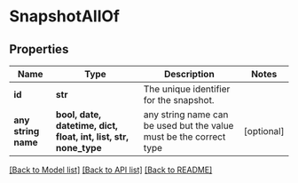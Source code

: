 # SnapshotAllOf


## Properties
Name | Type | Description | Notes
------------ | ------------- | ------------- | -------------
**id** | **str** | The unique identifier for the snapshot. | 
**any string name** | **bool, date, datetime, dict, float, int, list, str, none_type** | any string name can be used but the value must be the correct type | [optional]

[[Back to Model list]](../README.md#documentation-for-models) [[Back to API list]](../README.md#documentation-for-api-endpoints) [[Back to README]](../README.md)


